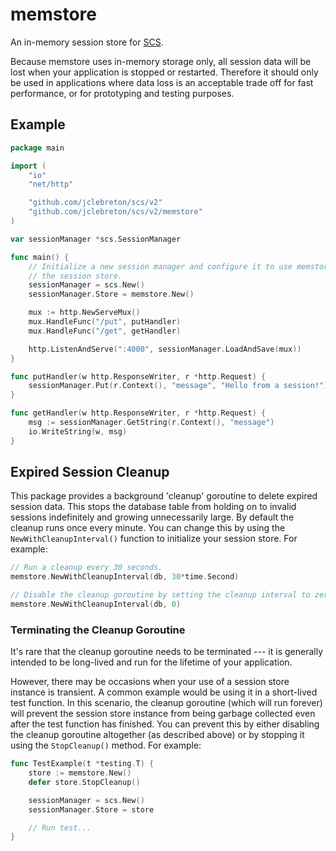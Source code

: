 # memstore

An in-memory session store for [SCS](https://github.com/jclebreton/scs).


Because memstore uses in-memory storage only, all session data will be lost when your application is stopped or restarted. Therefore it should only be used in applications where data loss is an acceptable trade off for fast performance, or for prototyping and testing purposes.

## Example

```go
package main

import (
	"io"
	"net/http"

	"github.com/jclebreton/scs/v2"
	"github.com/jclebreton/scs/v2/memstore"
)

var sessionManager *scs.SessionManager

func main() {
	// Initialize a new session manager and configure it to use memstore as
	// the session store.
	sessionManager = scs.New()
	sessionManager.Store = memstore.New()

	mux := http.NewServeMux()
	mux.HandleFunc("/put", putHandler)
	mux.HandleFunc("/get", getHandler)

	http.ListenAndServe(":4000", sessionManager.LoadAndSave(mux))
}

func putHandler(w http.ResponseWriter, r *http.Request) {
	sessionManager.Put(r.Context(), "message", "Hello from a session!")
}

func getHandler(w http.ResponseWriter, r *http.Request) {
	msg := sessionManager.GetString(r.Context(), "message")
	io.WriteString(w, msg)
}
```

## Expired Session Cleanup

This package provides a background 'cleanup' goroutine to delete expired session data. This stops the database table from holding on to invalid sessions indefinitely and growing unnecessarily large. By default the cleanup runs once every minute. You can change this by using the `NewWithCleanupInterval()` function to initialize your session store. For example:

```go
// Run a cleanup every 30 seconds.
memstore.NewWithCleanupInterval(db, 30*time.Second)

// Disable the cleanup goroutine by setting the cleanup interval to zero.
memstore.NewWithCleanupInterval(db, 0)
```

### Terminating the Cleanup Goroutine

It's rare that the cleanup goroutine needs to be terminated --- it is generally intended to be long-lived and run for the lifetime of your application.

However, there may be occasions when your use of a session store instance is transient. A common example would be using it in a short-lived test function. In this scenario, the cleanup goroutine (which will run forever) will prevent the session store instance from being garbage collected even after the test function has finished. You can prevent this by either disabling the cleanup goroutine altogether (as described above) or by stopping it using the `StopCleanup()` method. For example:

```go
func TestExample(t *testing.T) {
	store := memstore.New()
	defer store.StopCleanup()

	sessionManager = scs.New()
	sessionManager.Store = store

	// Run test...
}
```
